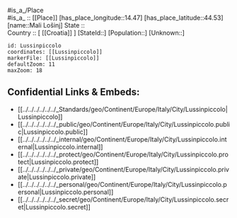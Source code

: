 ﻿---
location: [44.53,14.47] 
mapzoom: [7,12] 
mapmarker: city 
type: City
tags:
- geo/City


SpocWebEntityId: 32150
isDeleted: false
confidential: public

---
#is_a_/Place  
#is_a_ :: [[Place]] 
[has_place_longitude::14.47] 
[has_place_latitude::44.53] 
[name::Mali Lošinj] 
State ::  
Country :: [ [[Croatia]] ] 
[StateId::] 
[Population::] 
[Unknown::] 


```leaflet
id: Lussinpiccolo
coordinates: [[Lussinpiccolo]] 
markerFile: [[Lussinpiccolo]] 
defaultZoom: 11 
maxZoom: 18
```


## Confidential Links & Embeds: 
- [[../../../../../../_Standards/geo/Continent/Europe/Italy/City/Lussinpiccolo|Lussinpiccolo]] 
- [[../../../../../../_public/geo/Continent/Europe/Italy/City/Lussinpiccolo.public|Lussinpiccolo.public]] 
- [[../../../../../../_internal/geo/Continent/Europe/Italy/City/Lussinpiccolo.internal|Lussinpiccolo.internal]] 
- [[../../../../../../_protect/geo/Continent/Europe/Italy/City/Lussinpiccolo.protect|Lussinpiccolo.protect]] 
- [[../../../../../../_private/geo/Continent/Europe/Italy/City/Lussinpiccolo.private|Lussinpiccolo.private]] 
- [[../../../../../../_personal/geo/Continent/Europe/Italy/City/Lussinpiccolo.personal|Lussinpiccolo.personal]] 
- [[../../../../../../_secret/geo/Continent/Europe/Italy/City/Lussinpiccolo.secret|Lussinpiccolo.secret]] 
